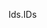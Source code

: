 <span data-ttu-id="25fee-101">Ids.</span><span class="sxs-lookup"><span data-stu-id="25fee-101">IDs</span></span>
